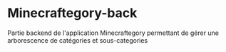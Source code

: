 # Minecraftegory-back
Partie backend de l'application Minecraftegory permettant de gérer une arborescence de catégories et sous-categories
